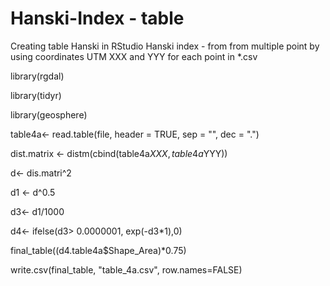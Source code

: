 # Hanski-Index - table
Creating table Hanski in RStudio
Hanski index - from from multiple point by using coordinates UTM XXX and YYY for each point in *.csv


library(rgdal)

library(tidyr)

library(geosphere)


table4a<- read.table(file, header = TRUE, sep = "", dec = ".")



dist.matrix <- distm(cbind(table4a$XXX, table4a$YYY))

d<- dis.matri^2


d1 <- d^0.5


d3<- d1/1000


d4<- ifelse(d3> 0.0000001, exp(-d3*1),0)

final_table((d4.table4a$Shape_Area)*0.75)


write.csv(final_table, "table_4a.csv", row.names=FALSE)
